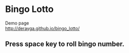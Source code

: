 # Bingo Lotto

Demo page  
http://derayga.github.io/bingo_lotto/

## Press **space key** to roll bingo number.